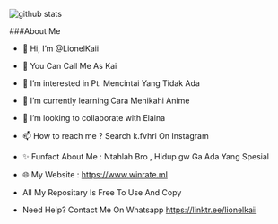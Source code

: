 ![github stats](https://github-readme-stats.vercel.app/api?username=johsteven&show_icons=true&theme=synthwave)

###About Me
- 👋 Hi, I’m @LionelKaii
- 🗿 You Can Call Me As Kai
- 👀 I’m interested in Pt. Mencintai Yang Tidak Ada
- 🌱 I’m currently learning Cara Menikahi Anime
- 💞️ I’m looking to collaborate with Elaina
- 📫 How to reach me ? Search k.fvhri On Instagram
- ✨ Funfact About Me : Ntahlah Bro , Hidup gw Ga Ada Yang Spesial

- 🌐 My Website : https://www.winrate.ml
- All My Repositary Is Free To Use And Copy
- Need Help? Contact Me On Whatsapp https://linktr.ee/lionelkaii

<!---
LionelKaii/LionelKaii is a ✨ special ✨ repository because its `README.md` (this file) appears on your GitHub profile.
You can click the Preview link to take a look at your changes.
--->
